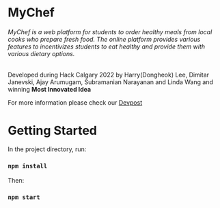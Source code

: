 # MyChef
###### MyChef is a web platform for students to order healthy meals from local cooks who prepare fresh food. The online platform provides various features to incentivizes students to eat healthy and provide them with various dietary options. 

Developed during Hack Calgary 2022 by Harry(Dongheok) Lee, Dimitar Janevski, Ajay Arumugam, Subramanian Narayanan and Linda Wang and winning **Most Innovated Idea**

For more information please check our [Devpost](https://devpost.com/software/mychef-yo1d4j)

# Getting Started
In the project directory, run:

### `npm install`

Then:

### `npm start`

